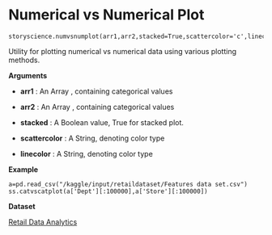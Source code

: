 # Numerical vs Numerical Plot

```python3
storyscience.numvsnumplot(arr1,arr2,stacked=True,scattercolor='c',linecolor='r')
```
Utility for plotting numerical vs numerical data using various plotting methods.

**Arguments**

- **arr1** : An Array , containing categorical values 
- **arr2** : An Array , containing categorical values

- **stacked** : A Boolean value, True for stacked plot.
- **scattercolor** : A String, denoting color type
- **linecolor** : A String, denoting color type

**Example**

```
a=pd.read_csv("/kaggle/input/retaildataset/Features data set.csv")
ss.catvscatplot(a['Dept'][:100000],a['Store'][:100000])
```
**Dataset**

<a href="https://www.kaggle.com/manjeetsingh/retaildataset" target="_blank">Retail Data Analytics</a>






